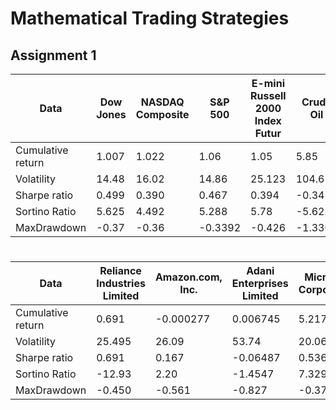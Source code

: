 # Mathematical Trading Strategies

## Assignment 1

 Data | Dow Jones | NASDAQ Composite | S&P 500 | E-mini Russell 2000 Index Futur | Crude Oil 
---|---|---|---|---|---|
Cumulative return|1.007|1.022|1.06|1.05|5.85
Volatility|14.48|16.02|14.86|25.123|104.63
Sharpe ratio|0.499|0.390|0.467|0.394|-0.3429
Sortino Ratio|5.625|4.492|5.288|5.78|-5.621
MaxDrawdown|-0.37|-0.36|-0.3392|-0.426|-1.330

#
#
#
#




Data | Reliance Industries Limited  | Amazon.com, Inc. | Adani Enterprises Limited| Microsoft Corporation| Tesla, Inc.
---|---|---|---|---|---|
Cumulative return| 0.691|-0.000277|0.006745|5.217|-4.128
Volatility|25.495|26.09|53.74|20.068|47.31
Sharpe ratio|0.691|0.167|-0.06487|0.536|0.1158
Sortino Ratio|-12.93|2.20|-1.4547|7.329|1.870
MaxDrawdown|-0.450|-0.561|-0.827|-0.375|-0.736
